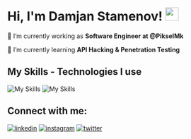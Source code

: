 # Hi, I'm Damjan Stamenov! <img src="https://raw.githubusercontent.com/MartinHeinz/MartinHeinz/master/wave.gif" width="30px" height="30px">

🔭 I’m currently working as **Software Engineer at @PikselMk**

🌱 I’m currently learning **API Hacking & Penetration Testing**

## My Skills - Technologies I use
![My Skills](https://skillicons.dev/icons?i=js,ts,react,next,redux,tailwind,laravel,mongodb,jest,git,github,vercel,netlify)
![My Skills](https://skillicons.dev/icons?i=html,css,php,sass,mysql,bootstrap,vscode,linux)

## Connect with me:
[![linkedin](https://skillicons.dev/icons?i=linkedin)](https://www.linkedin.com/in/damjan-stamenov/)
[![instagram](https://skillicons.dev/icons?i=instagram)](https://www.instagram.com/damjanstamenov/)
[![twitter](https://skillicons.dev/icons?i=twitter)](https://twitter.com/@br33ze____)
